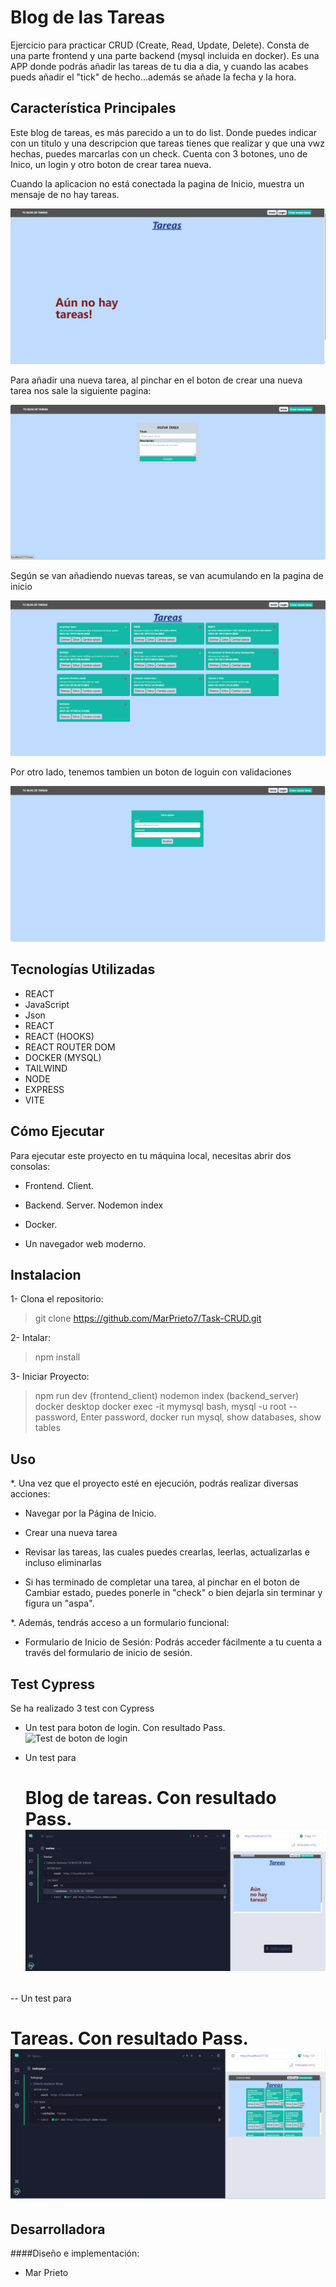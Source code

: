 # Blog de las Tareas
Ejercicio para practicar CRUD (Create, Read, Update, Delete). Consta de una parte frontend y una parte backend (mysql incluida en docker). 
Es una APP donde podrás añadir las tareas de tu dia a dia, y cuando las acabes pueds añadir el "tick" de hecho...además se añade la fecha y la hora. 

## Característica Principales

Este blog de tareas, es más parecido a un to do list. Donde puedes indicar con un titulo y una descripcion que tareas tienes que realizar y que una vwz hechas, puedes marcarlas con un check. Cuenta con 3 botones, uno de Inico, un login y otro boton de crear tarea nueva. 

Cuando la aplicacion no está conectada la pagina de Inicio, muestra un mensaje de no hay tareas.

![Fondo de pagina de inicio sin tareas](./client/src/assets/Notasks.png)

Para añadir una nueva tarea, al pinchar en el boton de crear una nueva tarea nos sale la siguiente pagina:

![Fondo de pagina de inicio sin tareas](./client/src/assets/Newtaskimage.png)

Según se van añadiendo nuevas tareas, se van acumulando en la pagina de inicio

![Fondo de pagina de inicio sin tareas](./client/src/assets/Tasksimage.png)

Por otro lado, tenemos tambien un boton de loguin con validaciones

![Fondo de pagina de inicio sin tareas](./client/src/assets/Loginimage.png)


## Tecnologías Utilizadas 

- REACT
- JavaScript
- Json
- REACT 
- REACT (HOOKS)
- REACT ROUTER DOM
- DOCKER (MYSQL)
- TAILWIND
- NODE
- EXPRESS
- VITE

## Cómo Ejecutar

Para ejecutar este proyecto en tu máquina local, necesitas abrir dos consolas:

- Frontend. Client. 
- Backend. Server. Nodemon index
- Docker. 

- Un navegador web moderno.

## Instalacion

1- Clona el repositorio:

> git clone https://github.com/MarPrieto7/Task-CRUD.git

2- Intalar:

> npm install

3- Iniciar Proyecto:

> npm run dev (frontend_client)
> nodemon index (backend_server)
> docker desktop
> docker exec -it mymysql bash, mysql -u root --password, Enter password, docker run mysql, show databases, show tables

## Uso

*. Una vez que el proyecto esté en ejecución, podrás realizar diversas acciones:

- Navegar por la Página de Inicio. 

- Crear una nueva tarea

- Revisar las tareas, las cuales puedes crearlas, leerlas, actualizarlas e incluso eliminarlas

- Si has terminado de completar una tarea, al pinchar en el boton de Cambiar estado, puedes ponerle in "check" o bien dejarla sin terminar y figura un "aspa". 


*. Además, tendrás acceso a un formulario funcional:

- Formulario de Inicio de Sesión: Podrás acceder fácilmente a tu cuenta a través del formulario de inicio de sesión.

## Test Cypress

Se ha realizado 3 test con Cypress

- Un test para boton de login. Con resultado Pass.
![Test de boton de login](./client/src/assets/botonlogin_pass.png.png)

- Un test para <h1>Blog de tareas. Con resultado Pass.
![Test de boton de login](./client/src/assets/blogtareas_pass.png)

-- Un test para <h1>Tareas. Con resultado Pass.
![Test de boton de login](./client/src/assets/Tareas_h1_pass.png)

## Desarrolladora

####Diseño e implementación: 

- Mar Prieto
